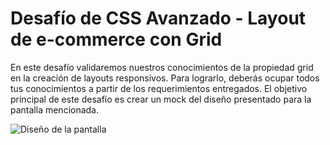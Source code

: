 # Desafío de CSS Avanzado - Layout de e-commerce con Grid

En este desafío validaremos nuestros conocimientos de la propiedad grid en la creación de layouts responsivos. Para lograrlo, deberás ocupar todos tus conocimientos a partir de los requerimientos entregados. El objetivo principal de este desafío es crear un mock del diseño presentado para la pantalla mencionada.

![Diseño de la pantalla](https://i.imgur.com/juKdAMS.png)
